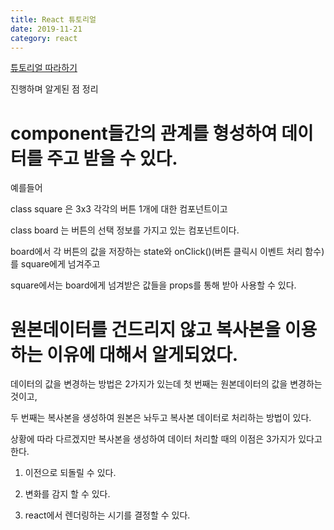 ```yaml
---
title: React 튜토리얼
date: 2019-11-21
category: react
---
```

[튜토리얼 따라하기]

진행하며 알게된 점 정리

# component들간의 관계를 형성하여 데이터를 주고 받을 수 있다.


  예를들어

  class square 은 3x3 각각의 버튼 1개에 대한 컴포넌트이고

  class board 는 버튼의 선택 정보를 가지고 있는 컴포넌트이다.


  board에서 각 버튼의 값을 저장하는 state와 onClick()(버튼 클릭시 이벤트 처리 함수)를 square에게 넘겨주고

  square에서는 board에게 넘겨받은 값들을 props를 통해 받아 사용할 수 있다.


# 원본데이터를 건드리지 않고 복사본을 이용하는 이유에 대해서 알게되었다.

  데이터의 값을 변경하는 방법은 2가지가 있는데 첫 번째는 원본데이터의 값을 변경하는 것이고,

  두 번째는 복사본을 생성하여 원본은 놔두고 복사본 데이터로 처리하는 방법이 있다.



  상황에 따라 다르겠지만 복사본을 생성하여 데이터 처리할 때의 이점은 3가지가 있다고 한다.

  1. 이전으로 되돌릴 수 있다.

  2. 변화를 감지 할 수 있다.

  3. react에서 렌더링하는 시기를 결정할 수 있다.
















[튜토리얼 따라하기]: https://ko.reactjs.org/tutorial/tutorial.html#setup-option-2-local-development-environment
